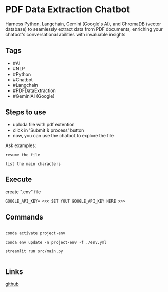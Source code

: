 # PDF Data Extraction Chatbot

Harness Python, Langchain, Gemini (Google's AI), and ChromaDB (vector database) to seamlessly extract data from PDF documents, enriching your chatbot's conversational abilities with invaluable insights


## Tags

- #AI
- #NLP
- #Python
- #Chatbot
- #Langchain
- #PDFDataExtraction
- #GeminiAI (Google)

## Steps to use

- uploda file with pdf extention
- click in 'Submit & process' button
- now, you can use the chatbot to explore the file

Ask examples:

```
resume the file
```

```
list the main characters
```


## Execute

create ".env" file

```
GOOGLE_API_KEY= <<< SET YOUT GOOGLE_API_KEY HERE >>>
```

## Commands

```

conda activate project-env

conda env update -n project-env -f ./env.yml

streamlit run src/main.py
 
```

## Links

[github](https://github.com/Diegoomal)

<!-- 
[github_src_code](https://github.com/kaifcoder/gemini_multipdf_chat/tree/main)
-->
